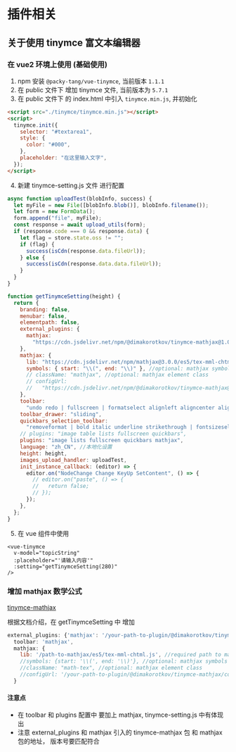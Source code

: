 # 插件相关

## 关于使用 tinymce 富文本编辑器

### 在 vue2 环境上使用 (基础使用)

1. npm 安装 `@packy-tang/vue-tinymce`, 当前版本 `1.1.1`
2. 在 public 文件下 增加 tinymce 文件, 当前版本为 `5.7.1`
3. 在 public 文件下 的 index.html 中引入 `tinymce.min.js`, 并初始化

```html
<script src="./tinymce/tinymce.min.js"></script>
<script>
  tinymce.init({
    selector: "#textarea1",
    style: {
      color: "#000",
    },
    placeholder: "在这里输入文字",
  });
</script>
```

4. 新建 tinymce-setting.js 文件 进行配置

```js
async function uploadTest(blobInfo, success) {
  let myFile = new File([blobInfo.blob()], blobInfo.filename());
  let form = new FormData();
  form.append("file", myFile);
  const response = await upload_utils(form);
  if (response.code === 0 && response.data) {
    let flag = store.state.oss != "";
    if (flag) {
      success(isCdn(response.data.fileUrl));
    } else {
      success(isCdn(response.data.data.fileUrl));
    }
  }
}

function getTinymceSetting(height) {
  return {
    branding: false,
    menubar: false,
    elementpath: false,
    external_plugins: {
      mathjax:
        "https://cdn.jsdelivr.net/npm/@dimakorotkov/tinymce-mathjax@1.0.8/plugin.min.js",
    },
    mathjax: {
      lib: "https://cdn.jsdelivr.net/npm/mathjax@3.0.0/es5/tex-mml-chtml.js", //required path to mathjax
      symbols: { start: "\\(", end: "\\)" }, //optional: mathjax symbols
      // className: "mathjax", //optional: mathjax element class
      // configUrl:
      //   "https://cdn.jsdelivr.net/npm/@dimakorotkov/tinymce-mathjax@1.0.8/config.js", //optional: mathjax config js
    },
    toolbar:
      "undo redo | fullscreen | formatselect alignleft aligncenter alignright alignjustify | link unlink | numlist bullist | image | fontselect fontsizeselect forecolor backcolor | bold italic underline strikethrough | indent outdent | superscript subscript | removeformat | mathjax",
    toolbar_drawer: "sliding",
    quickbars_selection_toolbar:
      "removeformat | bold italic underline strikethrough | fontsizeselect forecolor backcolor",
    // plugins: "image table lists fullscreen quickbars",
    plugins: "image lists fullscreen quickbars mathjax",
    language: "zh_CN", //本地化设置
    height: height,
    images_upload_handler: uploadTest,
    init_instance_callback: (editor) => {
      editor.on("NodeChange Change KeyUp SetContent", () => {
        // editor.on("paste", () => {
        //   return false;
        // });
      });
    },
  };
}
```

5. 在 vue 组件中使用

```vue
<vue-tinymce
  v-model="topicString"
  :placeholder="'请输入内容'"
  :setting="getTinymceSetting(280)"
/>
```

### 增加 mathjax 数学公式

[tinymce-mathjax](https://github.com/dimakorotkov/tinymce-mathjax)

根据文档介绍，在 getTinymceSetting 中 增加

```js
external_plugins: {'mathjax': '/your-path-to-plugin/@dimakorotkov/tinymce-mathjax/plugin.min.js'},
  toolbar: 'mathjax',
  mathjax: {
    lib: '/path-to-mathjax/es5/tex-mml-chtml.js', //required path to mathjax
    //symbols: {start: '\\(', end: '\\)'}, //optional: mathjax symbols
    //className: "math-tex", //optional: mathjax element class
    //configUrl: '/your-path-to-plugin/@dimakorotkov/tinymce-mathjax/config.js' //optional: mathjax config js
  }
```

#### 注意点

- 在 toolbar 和 plugins 配置中 要加上 mathjax, tinymce-setting.js 中有体现出
- 注意 external_plugins 和 mathjax 引入的 tinymce-mathjax 包 和 mathjax 包的地址， 版本号要匹配符合
